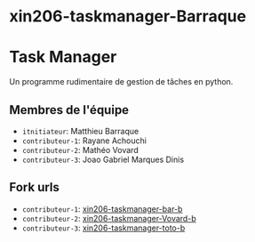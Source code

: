 # xin206-taskmanager-Barraque

# Task Manager

Un programme rudimentaire de gestion de tâches en python.

## Membres de l'équipe
- `itnitiateur`: Matthieu Barraque
- `contributeur-1`: Rayane Achouchi
- `contributeur-2`: Mathéo Vovard
- `contributeur-3`: Joao Gabriel Marques Dinis

## Fork urls
- `contributeur-1`: [xin206-taskmanager-bar-b](url-1)
- `contributeur-2`: [xin206-taskmanager-Vovard-b](https://github.com/Math-Vov13/xin206-taskmanager-Vovard-2)
- `contributeur-3`: [xin206-taskmanager-toto-b](url-3)